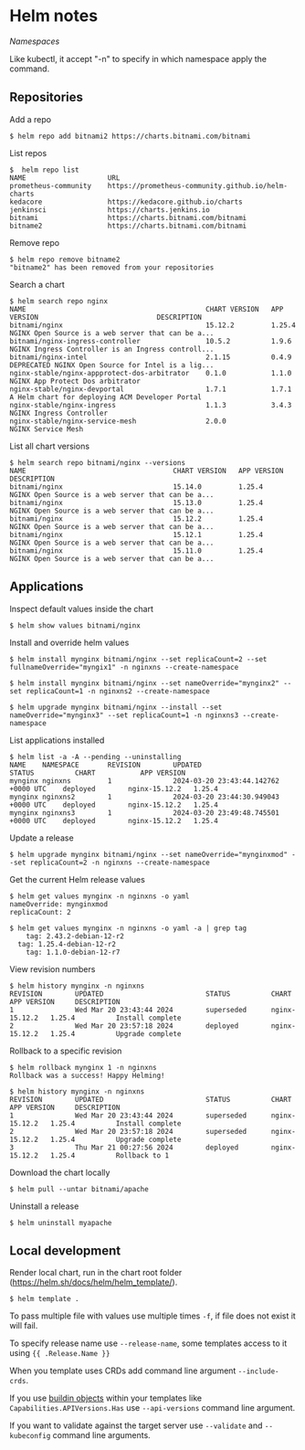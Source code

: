 # Helm notes

*Namespaces*

Like kubectl, it accept "-n" to specify in which namespace apply the command.

## Repositories

Add a repo
```
$ helm repo add bitnami2 https://charts.bitnami.com/bitnami
```

List repos
```
$  helm repo list
NAME                    URL                                               
prometheus-community    https://prometheus-community.github.io/helm-charts
kedacore                https://kedacore.github.io/charts                                      
jenkinsci               https://charts.jenkins.io                         
bitnami                 https://charts.bitnami.com/bitnami                
bitname2                https://charts.bitnami.com/bitnami  
```


Remove repo
```
$ helm repo remove bitname2
"bitname2" has been removed from your repositories
```

Search a chart
```
$ helm search repo nginx
NAME                                            CHART VERSION   APP VERSION                             DESCRIPTION                                       
bitnami/nginx                                   15.12.2         1.25.4                                  NGINX Open Source is a web server that can be a...
bitnami/nginx-ingress-controller                10.5.2          1.9.6                                   NGINX Ingress Controller is an Ingress controll...
bitnami/nginx-intel                             2.1.15          0.4.9                                   DEPRECATED NGINX Open Source for Intel is a lig...
nginx-stable/nginx-appprotect-dos-arbitrator    0.1.0           1.1.0                                   NGINX App Protect Dos arbitrator                  
nginx-stable/nginx-devportal                    1.7.1           1.7.1                                   A Helm chart for deploying ACM Developer Portal   
nginx-stable/nginx-ingress                      1.1.3           3.4.3                                   NGINX Ingress Controller                          
nginx-stable/nginx-service-mesh                 2.0.0                                                   NGINX Service Mesh         
```

List all chart versions
```
$ helm search repo bitnami/nginx --versions
NAME                                    CHART VERSION   APP VERSION     DESCRIPTION                                       
bitnami/nginx                           15.14.0         1.25.4          NGINX Open Source is a web server that can be a...
bitnami/nginx                           15.13.0         1.25.4          NGINX Open Source is a web server that can be a...
bitnami/nginx                           15.12.2         1.25.4          NGINX Open Source is a web server that can be a...
bitnami/nginx                           15.12.1         1.25.4          NGINX Open Source is a web server that can be a...
bitnami/nginx                           15.11.0         1.25.4          NGINX Open Source is a web server that can be a...
```

## Applications

Inspect default values inside the chart
```
$ helm show values bitnami/nginx 
```

Install and override helm values
```
$ helm install mynginx bitnami/nginx --set replicaCount=2 --set fullnameOverride="myngix1" -n nginxns --create-namespace

$ helm install mynginx bitnami/nginx --set nameOverride="mynginx2" --set replicaCount=1 -n nginxns2 --create-namespace

$ helm upgrade mynginx bitnami/nginx --install --set nameOverride="mynginx3" --set replicaCount=1 -n nginxns3 --create-namespace
```

List applications installed
```
$ helm list -a -A --pending --uninstalling
NAME    NAMESPACE       REVISION        UPDATED                                 STATUS          CHART           APP VERSION
mynginx nginxns         1               2024-03-20 23:43:44.142762 +0000 UTC    deployed        nginx-15.12.2   1.25.4     
mynginx nginxns2        1               2024-03-20 23:44:30.949043 +0000 UTC    deployed        nginx-15.12.2   1.25.4     
mynginx nginxns3        1               2024-03-20 23:49:48.745501 +0000 UTC    deployed        nginx-15.12.2   1.25.4   
```

Update a release
```
$ helm upgrade mynginx bitnami/nginx --set nameOverride="mynginxmod" --set replicaCount=2 -n nginxns --create-namespace
```

Get the current Helm release values 
```
$ helm get values mynginx -n nginxns -o yaml 
nameOverride: mynginxmod
replicaCount: 2
```

```
$ helm get values mynginx -n nginxns -o yaml -a | grep tag
    tag: 2.43.2-debian-12-r2
  tag: 1.25.4-debian-12-r2
    tag: 1.1.0-debian-12-r7
```

View revision numbers
```
$ helm history mynginx -n nginxns
REVISION        UPDATED                         STATUS          CHART           APP VERSION     DESCRIPTION     
1               Wed Mar 20 23:43:44 2024        superseded      nginx-15.12.2   1.25.4          Install complete
2               Wed Mar 20 23:57:18 2024        deployed        nginx-15.12.2   1.25.4          Upgrade complete
```

Rollback to a specific revision
```
$ helm rollback mynginx 1 -n nginxns
Rollback was a success! Happy Helming!

$ helm history mynginx -n nginxns   
REVISION        UPDATED                         STATUS          CHART           APP VERSION     DESCRIPTION     
1               Wed Mar 20 23:43:44 2024        superseded      nginx-15.12.2   1.25.4          Install complete
2               Wed Mar 20 23:57:18 2024        superseded      nginx-15.12.2   1.25.4          Upgrade complete
3               Thu Mar 21 00:27:56 2024        deployed        nginx-15.12.2   1.25.4          Rollback to 1  
```


Download the chart locally
```
$ helm pull --untar bitnami/apache
```

Uninstall a release
```
$ helm uninstall myapache
```

## Local development

Render local chart, run in the chart root folder (https://helm.sh/docs/helm/helm_template/).

```
$ helm template .
```

To pass multiple file with values use multiple times `-f`, if file does not exist it will fail.

To specify release name use `--release-name`, some templates access to it using `{{ .Release.Name }}`

When you template uses CRDs add command line argument `--include-crds`.

If you use [buildin objects](https://helm.sh/docs/chart_template_guide/builtin_objects/) within your templates like `Capabilities.APIVersions.Has` use `--api-versions` command line argument.

If you want to validate against the target server use `--validate` and `--kubeconfig` command line arguments.

